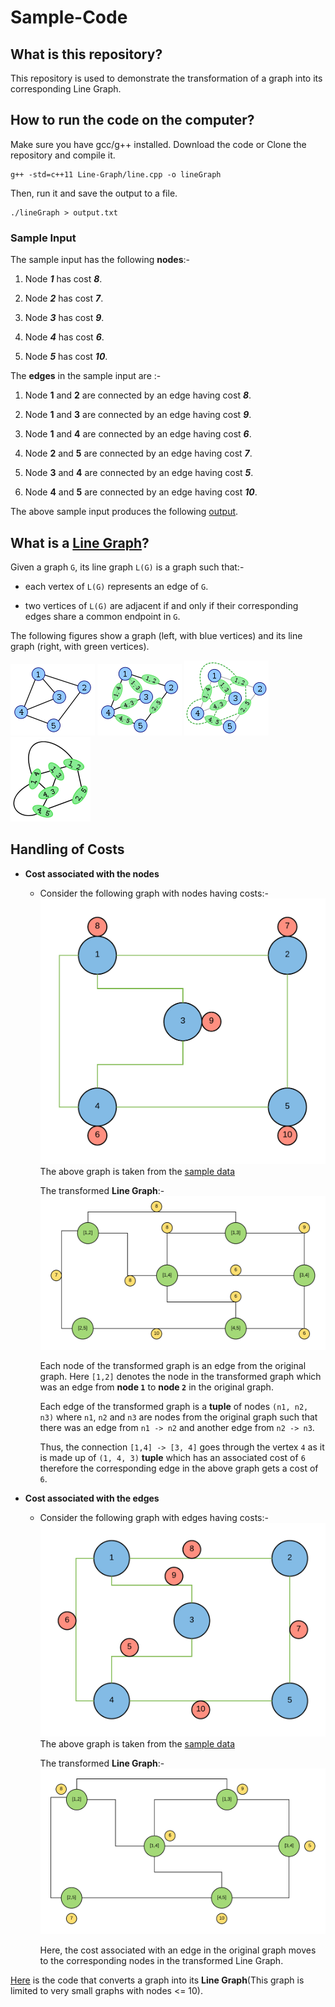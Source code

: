 # Sample-Code

## What is this repository?

This repository is used to demonstrate the transformation of a graph into its corresponding Line Graph.

## How to run the code on the computer?

Make sure you have gcc/g++ installed.
Download the code or Clone the repository and compile it.

```
g++ -std=c++11 Line-Graph/line.cpp -o lineGraph
```

Then, run it and save the output to a file.

```
./lineGraph > output.txt
```


### Sample Input

The sample input has the following **nodes**:-

1. Node **_1_** has cost **_8_**.

2. Node **_2_** has cost **_7_**.

3. Node **_3_** has cost **_9_**.

4. Node **_4_** has cost **_6_**.

5. Node **_5_** has cost **_10_**.


The **edges** in the sample input are :-

1. Node **1** and **2** are connected by an edge having cost **_8_**.

2. Node **1** and **3** are connected by an edge having cost **_9_**.

3. Node **1** and **4** are connected by an edge having cost **_6_**.

4. Node **2** and **5** are connected by an edge having cost **_7_**.

5. Node **3** and **4** are connected by an edge having cost **_5_**.

6. Node **4** and **5** are connected by an edge having cost **_10_**.

The above sample input produces the following [output](Line-Graph/output.txt).

## What is a [Line Graph](https://en.wikipedia.org/wiki/Line_graph)?

Given a graph `G`, its line graph `L(G)` is a graph such that:-

- each vertex of `L(G)` represents an edge of `G`.

- two vertices of `L(G)` are adjacent if and only if their corresponding edges share a common endpoint in `G`.

The following figures show a graph (left, with blue vertices) and its line graph (right, with green vertices).

<img src="img/img1.png"/> <img src="img/img2.png"/> <img src="img/img3.png"/> <img src="img/img4.png"/>

[//]: <> (Handling of costs taken from http://stackoverflow.com/questions/43066617/what-happens-to-the-cost-of-the-nodes-when-the-graph-is-converted-to-its-corresp/43137531#43137531)

## Handling of Costs

* **Cost associated with the nodes**
    * Consider the following graph with nodes having costs:-
        <img src="img/Graph1.png"/>
        The above graph is taken from the [sample data](https://github.com/vidhan13j07/Sample-Code#sample-input)

        The transformed **Line Graph**:-
        <img src="img/Line graph with node cost.png"/>

        Each node of the transformed graph is an edge from the original graph. Here `[1,2]` denotes the node in the transformed graph which was an edge from **node `1`** to **node `2`** in the original graph.

        Each edge of the transformed graph is a **tuple** of nodes `(n1, n2, n3)` where `n1`, `n2` and `n3` are nodes from the original graph such that there was an edge from `n1 -> n2` and another edge from `n2 -> n3`.

        Thus, the connection `[1,4] -> [3, 4]` goes through the vertex `4` as it is made up of `(1, 4, 3)` **tuple** which has an associated cost of `6` therefore the corresponding edge in the above graph gets a cost of `6`.

* **Cost associated with the edges**
    * Consider the following graph with edges having costs:-
        <img src="img/Graph2.png"/>
        The above graph is taken from the [sample data](https://github.com/vidhan13j07/Sample-Code#sample-input)

        The transformed **Line Graph**:-
        <img src="img/Line graph with edge cost.png"/>

        Here, the cost associated with an edge in the original graph moves to the corresponding nodes in the transformed Line Graph.

[Here](https://github.com/vidhan13j07/Line-Graph/blob/master/Line-Graph/line.cpp) is the code that converts a graph into its **Line Graph**(This graph is limited to very small graphs with nodes <= 10).
